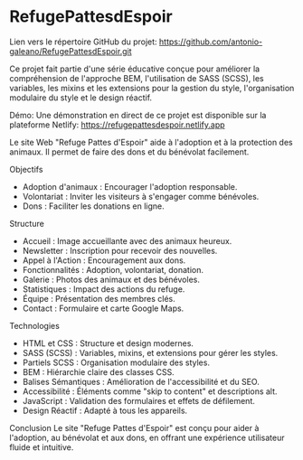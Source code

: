 # RefugePattesdEspoir

Lien vers le répertoire GitHub du projet: 
https://github.com/antonio-galeano/RefugePattesdEspoir.git

Ce projet fait partie d'une série éducative conçue pour améliorer la compréhension de l'approche BEM, l'utilisation de SASS (SCSS), les variables, les mixins et les extensions pour la gestion du style, l'organisation modulaire du style et le design réactif.

Démo: Une démonstration en direct de ce projet est disponible sur la plateforme Netlify: https://refugepattesdespoir.netlify.app

Le site Web "Refuge Pattes d'Espoir" aide à l'adoption et à la protection des animaux. Il permet de faire des dons et du bénévolat facilement.

Objectifs
- Adoption d'animaux : Encourager l'adoption responsable.
- Volontariat : Inviter les visiteurs à s'engager comme bénévoles.
- Dons : Faciliter les donations en ligne.

Structure
- Accueil : Image accueillante avec des animaux heureux.
- Newsletter : Inscription pour recevoir des nouvelles.
- Appel à l'Action : Encouragement aux dons.
- Fonctionnalités : Adoption, volontariat, donation.
- Galerie : Photos des animaux et des bénévoles.
- Statistiques : Impact des actions du refuge.
- Équipe : Présentation des membres clés.
- Contact : Formulaire et carte Google Maps.

Technologies
- HTML et CSS : Structure et design modernes.
- SASS (SCSS) : Variables, mixins, et extensions pour gérer les styles.
- Partiels SCSS : Organisation modulaire des styles.
- BEM : Hiérarchie claire des classes CSS.
- Balises Sémantiques : Amélioration de l'accessibilité et du SEO.
- Accessibilité : Éléments comme "skip to content" et descriptions alt.
- JavaScript : Validation des formulaires et effets de défilement.
- Design Réactif : Adapté à tous les appareils.

Conclusion
Le site "Refuge Pattes d'Espoir" est conçu pour aider à l'adoption, au bénévolat et aux dons, en offrant une expérience utilisateur fluide et intuitive.

